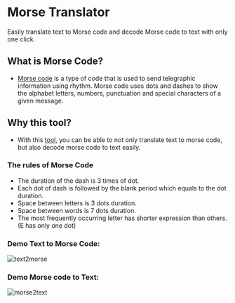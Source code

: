 # Morse Translator
Easily translate text to Morse code and decode Morse code to text with only one click.

## What is Morse Code?
- [Morse code](https://en.wikipedia.org/wiki/Morse_code) is a type of code that is used to send telegraphic information using rhythm. Morse code uses dots and dashes to show the alphabet letters, numbers, punctuation and special characters of a given message.

## Why this tool?
- With this [tool](https://github.com/stevemats/Morse_Code_Translator), you can be able to not only translate text to morse code, but also decode morse code to text easily.

### The rules of Morse Code
- The duration of the dash is 3 times of dot.
- Each dot of dash is followed by the blank period which equals to the dot duration.
- Space between letters is 3 dots duration.
- Space between words is 7 dots duration.
- The most frequently occurring letter has shorter expression than others. (E has only one dot)

### Demo Text to Morse Code:
![text2morse](https://user-images.githubusercontent.com/30528167/128909322-57c06d5b-1a48-47a0-9962-a08ae5429e34.PNG)

### Demo Morse code to Text:
![morse2text](https://user-images.githubusercontent.com/30528167/128908372-a7687232-68c5-4b0c-b4b4-8969b17331f9.PNG)